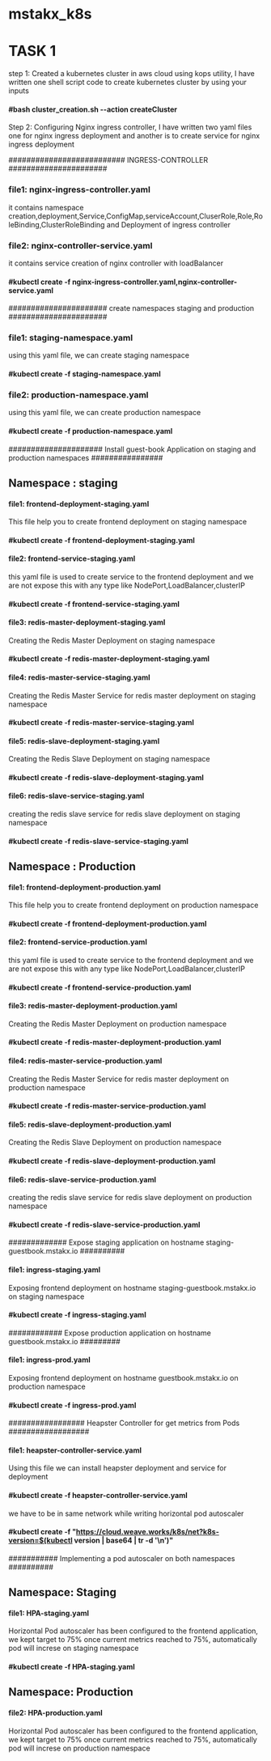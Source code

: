# mstakx_k8s
# TASK 1
step 1: Created a kubernetes cluster in aws cloud using kops utility, I have written one shell script code to create kubernetes cluster by using your inputs
#### #bash cluster_creation.sh --action createCluster

Step 2: Configuring Nginx ingress controller, I have written two yaml files one for nginx ingress deployment and another is to create service for nginx ingress deployment 

########################## INGRESS-CONTROLLER ######################
### file1: nginx-ingress-controller.yaml 
it contains namespace creation,deployment,Service,ConfigMap,serviceAccount,CluserRole,Role,RoleBinding,ClusterRoleBinding and Deployment of ingress controller

### file2: nginx-controller-service.yaml
it contains service creation of nginx controller with loadBalancer
#### #kubectl create -f nginx-ingress-controller.yaml,nginx-controller-service.yaml

###################### create namespaces staging and production ######################
### file1: staging-namespace.yaml
using this yaml file, we can create staging namespace

#### #kubectl create -f staging-namespace.yaml

### file2: production-namespace.yaml
using this yaml file, we can create production namespace

#### #kubectl create -f production-namespace.yaml


##################### Install guest-book Application on staging and production namespaces ################
## Namespace : staging
#### file1: frontend-deployment-staging.yaml
This file help you to create frontend deployment on staging namespace
#### #kubectl create -f frontend-deployment-staging.yaml
#### file2: frontend-service-staging.yaml
this yaml file is used to create service to the frontend deployment and we are not expose this with any type like NodePort,LoadBalancer,clusterIP
#### #kubectl create -f frontend-service-staging.yaml

#### file3: redis-master-deployment-staging.yaml
Creating the Redis Master Deployment on staging namespace
#### #kubectl create -f redis-master-deployment-staging.yaml

#### file4: redis-master-service-staging.yaml
Creating the Redis Master Service for redis master deployment on staging namespace
#### #kubectl create -f redis-master-service-staging.yaml
#### file5: redis-slave-deployment-staging.yaml
Creating the Redis Slave Deployment on staging namespace
#### #kubectl create -f redis-slave-deployment-staging.yaml
#### file6: redis-slave-service-staging.yaml
creating the redis slave service for redis slave deployment on staging namespace
#### #kubectl create -f redis-slave-service-staging.yaml

## Namespace : Production
#### file1: frontend-deployment-production.yaml
This file help you to create frontend deployment on production namespace
#### #kubectl create -f frontend-deployment-production.yaml
#### file2: frontend-service-production.yaml
this yaml file is used to create service to the frontend deployment and we are not expose this with any type like NodePort,LoadBalancer,clusterIP
#### #kubectl create -f frontend-service-production.yaml

#### file3: redis-master-deployment-production.yaml
Creating the Redis Master Deployment on production namespace
#### #kubectl create -f redis-master-deployment-production.yaml

#### file4: redis-master-service-production.yaml
Creating the Redis Master Service for redis master deployment on production namespace
#### #kubectl create -f redis-master-service-production.yaml
#### file5: redis-slave-deployment-production.yaml
Creating the Redis Slave Deployment on production namespace
#### #kubectl create -f redis-slave-deployment-production.yaml
#### file6: redis-slave-service-production.yaml
creating the redis slave service for redis slave deployment on production namespace
#### #kubectl create -f redis-slave-service-production.yaml

############# Expose staging application on hostname staging-guestbook.mstakx.io ##########
#### file1: ingress-staging.yaml
Exposing frontend deployment on hostname staging-guestbook.mstakx.io on staging namespace
#### #kubectl create -f ingress-staging.yaml

############ Expose production application on hostname guestbook.mstakx.io #########
#### file1: ingress-prod.yaml
Exposing frontend deployment on hostname guestbook.mstakx.io on production namespace
#### #kubectl create -f ingress-prod.yaml

################# Heapster Controller for get metrics from Pods ##################
#### file1: heapster-controller-service.yaml
Using this file we can install heapster deployment and service for deployment
#### #kubectl create -f heapster-controller-service.yaml

we have to be in same network while writing horizontal pod autoscaler

#### #kubectl create -f   "https://cloud.weave.works/k8s/net?k8s-version=$(kubectl version | base64 | tr -d '\n')"

########### Implementing a pod autoscaler on both namespaces ##########
## Namespace: Staging
#### file1: HPA-staging.yaml
Horizontal Pod autoscaler has been configured to the frontend application, we kept target to 75% once current metrics reached to 75%, automatically pod will increse on staging namespace
#### #kubectl create -f HPA-staging.yaml

## Namespace: Production
#### file2: HPA-production.yaml
Horizontal Pod autoscaler has been configured to the frontend application, we kept target to 75% once current metrics reached to 75%, automatically pod will increse on production namespace

